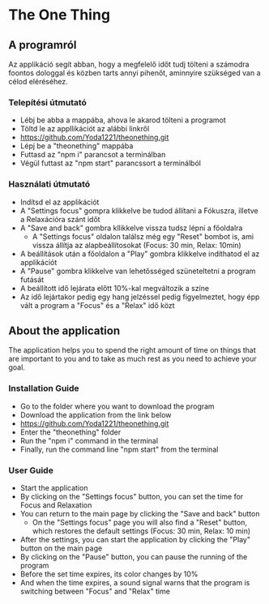 # The One Thing

## A programról
Az applikáció segít abban, hogy a megfelelő időt tudj tölteni a számodra foontos dologgal és közben tarts annyi pihenőt, aminnyire szükséged van a célod eléréséhez.

### Telepítési útmutató
- Lébj be abba a mappába, ahova le akarod tölteni a programot
- Töltd le az appllikációt az alábbi linkről
- https://github.com/Yoda1221/theonething.git
- Lépj be a "theonething" mappába
- Futtasd az "npm i" parancsot a terminálban
- Végül futtast az "npm start" parancssort a terminálból

### Használati útmutató
- Indítsd el az applikációt
- A "Settings focus" gompra klikkelve be tudod állítani a Fókuszra, illetve a Relaxációra szánt időt
- A "Save and back" gombra kllikkelve vissza tudsz lépni a főoldalra
    - A "Settings focus" oldalon találsz még egy "Reset" bombot is, ami vissza állítja az alapbeállítosokat (Focus: 30 min, Relax: 10min)
- A beállítások után a főoldalon a "Play" gombra klikkelve indíthatod el az applikációt
- A "Pause" gombra klikkelve van lehetősséged szüneteltetni a program futását
- A beállított idő lejárata előtt 10%-kal megváltozik a színe
- Az idő lejártakor pedig egy hang jelzéssel pedig figyelmeztet, hogy épp vált a program a "Focus" és a "Relax" idő közt

## About the application
The application helps you to spend the right amount of time on things that are important to you and to take as much rest as you need to achieve your goal.

### Installation Guide
- Go to the folder where you want to download the program
- Download the application from the link below
- https://github.com/Yoda1221/theonething.git
- Enter the "theonething" folder
- Run the "npm i" command in the terminal
- Finally, run the command line "npm start" from the terminal

### User Guide
- Start the application
- By clicking on the "Settings focus" button, you can set the time for Focus and Relaxation
- You can return to the main page by clicking the "Save and back" button
     - On the "Settings focus" page you will also find a "Reset" button, which restores the default settings (Focus: 30 min, Relax: 10 min)
- After the settings, you can start the application by clicking the "Play" button on the main page
- By clicking on the "Pause" button, you can pause the running of the program
- Before the set time expires, its color changes by 10%
- And when the time expires, a sound signal warns that the program is switching between "Focus" and "Relax" time
